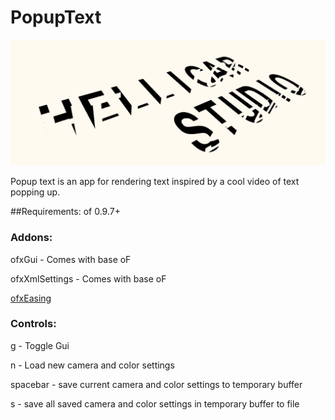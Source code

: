 # PopupText

![Hellicar Studio](/assets/ExampleStill.jpg "Example")

Popup text is an app for rendering text inspired by a cool video of text popping up.

##Requirements: of 0.9.7+

### Addons:

ofxGui - Comes with base oF

ofxXmlSettings - Comes with base oF

[ofxEasing](https://github.com/arturoc/ofxEasing)

### Controls:

g - Toggle Gui

n - Load new camera and color settings

spacebar - save current camera and color settings to temporary buffer

s - save all saved camera and color settings in temporary buffer to file



